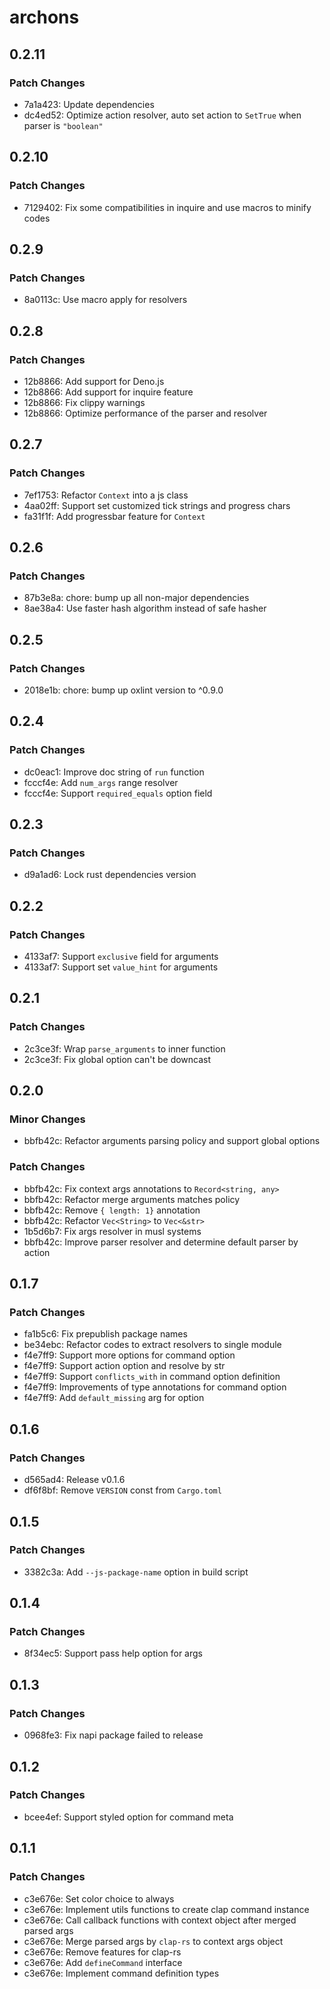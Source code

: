 # archons

## 0.2.11

### Patch Changes

- 7a1a423: Update dependencies
- dc4ed52: Optimize action resolver, auto set action to `SetTrue` when parser is `"boolean"`

## 0.2.10

### Patch Changes

- 7129402: Fix some compatibilities in inquire and use macros to minify codes

## 0.2.9

### Patch Changes

- 8a0113c: Use macro apply for resolvers

## 0.2.8

### Patch Changes

- 12b8866: Add support for Deno.js
- 12b8866: Add support for inquire feature
- 12b8866: Fix clippy warnings
- 12b8866: Optimize performance of the parser and resolver

## 0.2.7

### Patch Changes

- 7ef1753: Refactor `Context` into a js class
- 4aa02ff: Support set customized tick strings and progress chars
- fa31f1f: Add progressbar feature for `Context`

## 0.2.6

### Patch Changes

- 87b3e8a: chore: bump up all non-major dependencies
- 8ae38a4: Use faster hash algorithm instead of safe hasher

## 0.2.5

### Patch Changes

- 2018e1b: chore: bump up oxlint version to ^0.9.0

## 0.2.4

### Patch Changes

- dc0eac1: Improve doc string of `run` function
- fcccf4e: Add `num_args` range resolver
- fcccf4e: Support `required_equals` option field

## 0.2.3

### Patch Changes

- d9a1ad6: Lock rust dependencies version

## 0.2.2

### Patch Changes

- 4133af7: Support `exclusive` field for arguments
- 4133af7: Support set `value_hint` for arguments

## 0.2.1

### Patch Changes

- 2c3ce3f: Wrap `parse_arguments` to inner function
- 2c3ce3f: Fix global option can't be downcast

## 0.2.0

### Minor Changes

- bbfb42c: Refactor arguments parsing policy and support global options

### Patch Changes

- bbfb42c: Fix context args annotations to `Record<string, any>`
- bbfb42c: Refactor merge arguments matches policy
- bbfb42c: Remove `{ length: 1}` annotation
- bbfb42c: Refactor `Vec<String>` to `Vec<&str>`
- 1b5d6b7: Fix args resolver in musl systems
- bbfb42c: Improve parser resolver and determine default parser by action

## 0.1.7

### Patch Changes

- fa1b5c6: Fix prepublish package names
- be34ebc: Refactor codes to extract resolvers to single module
- f4e7ff9: Support more options for command option
- f4e7ff9: Support action option and resolve by str
- f4e7ff9: Support `conflicts_with` in command option definition
- f4e7ff9: Improvements of type annotations for command option
- f4e7ff9: Add `default_missing` arg for option

## 0.1.6

### Patch Changes

- d565ad4: Release v0.1.6
- df6f8bf: Remove `VERSION` const from `Cargo.toml`

## 0.1.5

### Patch Changes

- 3382c3a: Add `--js-package-name` option in build script

## 0.1.4

### Patch Changes

- 8f34ec5: Support pass help option for args

## 0.1.3

### Patch Changes

- 0968fe3: Fix napi package failed to release

## 0.1.2

### Patch Changes

- bcee4ef: Support styled option for command meta

## 0.1.1

### Patch Changes

- c3e676e: Set color choice to always
- c3e676e: Implement utils functions to create clap command instance
- c3e676e: Call callback functions with context object after merged parsed args
- c3e676e: Merge parsed args by `clap-rs` to context args object
- c3e676e: Remove features for clap-rs
- c3e676e: Add `defineCommand` interface
- c3e676e: Implement command definition types
